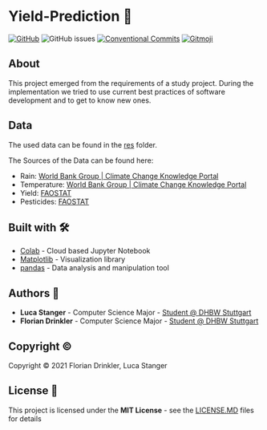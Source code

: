 # Yield-Prediction :seedling:

[![GitHub](https://img.shields.io/github/license/Drinkler/Yield-Prediction)](https://github.com/Drinkler/Yield-Prediction/blob/main/LICENSE)
![GitHub issues](https://img.shields.io/github/issues/Drinkler/Yield-Prediction)
[![Conventional Commits](https://img.shields.io/badge/Conventional%20Commits-1.0.0-yellow.svg)](https://conventionalcommits.org)
[![Gitmoji](https://img.shields.io/badge/gitmoji-%20😜%20😍-FFDD67.svg?style=flat)](https://gitmoji.carloscuesta.me)

## About

This project emerged from the requirements of a study project. During the implementation we tried to use current best practices of software development and to get to know new ones. 

## Data
The used data can be found in the [res](https://github.com/Drinkler/Yield-Prediction/tree/main/res) folder.

The Sources of the Data can be found here:
- Rain: [World Bank Group | Climate Change Knowledge Portal](https://climateknowledgeportal.worldbank.org/download-data)
- Temperature: [World Bank Group | Climate Change Knowledge Portal](https://climateknowledgeportal.worldbank.org/download-data)
- Yield: [FAOSTAT](http://www.fao.org/faostat/en/#data/QC)
- Pesticides: [FAOSTAT](http://www.fao.org/faostat/en/#data/RP)

## Built with :hammer_and_wrench:

- [Colab](http://colab.research.google.com/) - Cloud based Jupyter Notebook 
- [Matplotlib](https://matplotlib.org/) - Visualization library
- [pandas](https://numpy.org/) - Data analysis and manipulation tool

## Authors :busts_in_silhouette:

-   **Luca Stanger** - Computer Science Major - [Student @ DHBW Stuttgart](https://www.dhbw-stuttgart.de/home/)
-   **Florian Drinkler** - Computer Science Major - [Student @ DHBW Stuttgart](https://www.dhbw-stuttgart.de/home/)

## Copyright :copyright:

Copyright :copyright: 2021 Florian Drinkler, Luca Stanger

## License :page_facing_up:

This project is licensed under the **MIT License** - see the [LICENSE.MD](https://www.github.com/Drinkler/Yield-Prediction/blob/master/LICENSE) files for details
